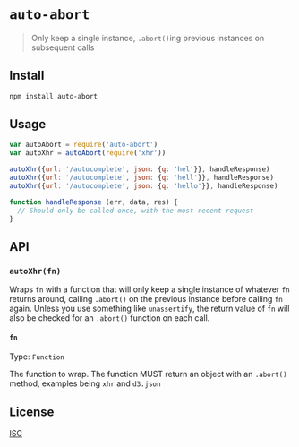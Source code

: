 # `auto-abort`

> Only keep a single instance, `.abort()`ing previous instances on subsequent calls

## Install

```sh
npm install auto-abort
```

## Usage

```js
var autoAbort = require('auto-abort')
var autoXhr = autoAbort(require('xhr'))

autoXhr({url: '/autocomplete', json: {q: 'hel'}}, handleResponse)
autoXhr({url: '/autocomplete', json: {q: 'hell'}}, handleResponse)
autoXhr({url: '/autocomplete', json: {q: 'hello'}}, handleResponse)

function handleResponse (err, data, res) {
  // Should only be called once, with the most recent request
}
```

## API

### `autoXhr(fn)`

Wraps `fn` with a function that will only keep a single instance of whatever `fn`
returns around, calling `.abort()` on the previous instance before calling
`fn` again. Unless you use something like `unassertify`, the return value of `fn`
will also be checked for an `.abort()` function on each call.

#### `fn`
Type: `Function`

The function to wrap. The function MUST return an object with an `.abort()`
method, examples being `xhr` and `d3.json`

## License

[ISC](LICENSE.md)
